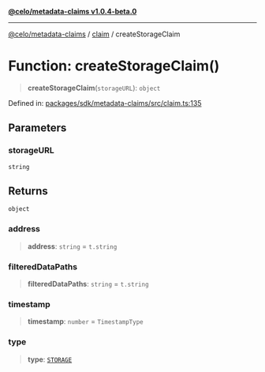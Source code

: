 [**@celo/metadata-claims v1.0.4-beta.0**](../../README.md)

***

[@celo/metadata-claims](../../README.md) / [claim](../README.md) / createStorageClaim

# Function: createStorageClaim()

> **createStorageClaim**(`storageURL`): `object`

Defined in: [packages/sdk/metadata-claims/src/claim.ts:135](https://github.com/celo-org/developer-tooling/blob/master/packages/sdk/metadata-claims/src/claim.ts#L135)

## Parameters

### storageURL

`string`

## Returns

`object`

### address

> **address**: `string` = `t.string`

### filteredDataPaths

> **filteredDataPaths**: `string` = `t.string`

### timestamp

> **timestamp**: `number` = `TimestampType`

### type

> **type**: [`STORAGE`](../../types/enumerations/ClaimTypes.md#storage)
